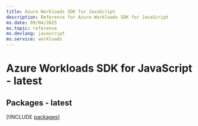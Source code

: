 ```yaml
---
title: Azure Workloads SDK for JavaScript
description: Reference for Azure Workloads SDK for JavaScript
ms.date: 09/04/2025
ms.topic: reference
ms.devlang: javascript
ms.service: workloads
---
```

# Azure Workloads SDK for JavaScript - latest
## Packages - latest
[!INCLUDE [packages](workloads-index.md)]
